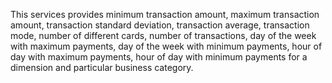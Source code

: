This services provides minimum transaction amount, maximum transaction amount, transaction standard deviation, transaction average, transaction mode, number of different cards, number of transactions, day of the week with maximum payments, day of the week with minimum payments, hour of day with maximum payments, hour of day with minimum payments for a dimension and particular business category.
